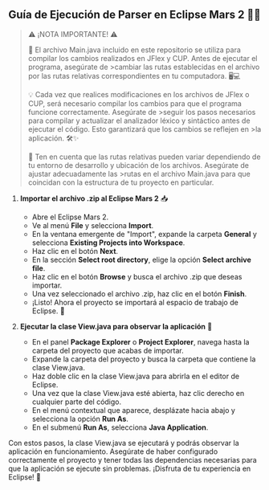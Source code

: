 ## Guía de Ejecución de Parser en Eclipse Mars 2 👩‍💻

>⚠️ ¡NOTA IMPORTANTE! ⚠️
>
>📝 El archivo Main.java incluido en este repositorio se utiliza para compilar los cambios realizados en JFlex y CUP. Antes de ejecutar el programa, asegúrate de >cambiar las rutas establecidas en el archivo por las rutas relativas correspondientes en tu computadora. 🖥️💻
>
>💡 Cada vez que realices modificaciones en los archivos de JFlex o CUP, será necesario compilar los cambios para que el programa funcione correctamente. Asegúrate de >seguir los pasos necesarios para compilar y actualizar el analizador léxico y sintáctico antes de ejecutar el código. Esto garantizará que los cambios se reflejen en >la aplicación. 🛠️✨
>
>📂 Ten en cuenta que las rutas relativas pueden variar dependiendo de tu entorno de desarrollo y ubicación de los archivos. Asegúrate de ajustar adecuadamente las >rutas en el archivo Main.java para que coincidan con la estructura de tu proyecto en particular.

1. **Importar el archivo .zip al Eclipse Mars 2** 📥

   - Abre el Eclipse Mars 2.
   - Ve al menú **File** y selecciona **Import**.
   - En la ventana emergente de "Import", expande la carpeta **General** y selecciona **Existing Projects into Workspace**.
   - Haz clic en el botón **Next**.
   - En la sección **Select root directory**, elige la opción **Select archive file**.
   - Haz clic en el botón **Browse** y busca el archivo .zip que deseas importar.
   - Una vez seleccionado el archivo .zip, haz clic en el botón **Finish**.
   - ¡Listo! Ahora el proyecto se importará al espacio de trabajo de Eclipse. 🎉

2. **Ejecutar la clase View.java para observar la aplicación** 🚀

   - En el panel **Package Explorer** o **Project Explorer**, navega hasta la carpeta del proyecto que acabas de importar.
   - Expande la carpeta del proyecto y busca la carpeta que contiene la clase View.java.
   - Haz doble clic en la clase View.java para abrirla en el editor de Eclipse.
   - Una vez que la clase View.java esté abierta, haz clic derecho en cualquier parte del código.
   - En el menú contextual que aparece, desplázate hacia abajo y selecciona la opción **Run As**.
   - En el submenú **Run As**, selecciona **Java Application**.

Con estos pasos, la clase View.java se ejecutará y podrás observar la aplicación en funcionamiento. Asegúrate de haber configurado correctamente el proyecto y tener todas las dependencias necesarias para que la aplicación se ejecute sin problemas. ¡Disfruta de tu experiencia en Eclipse! 🎉
